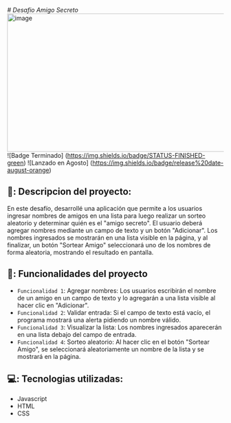 <em> # Desafio Amigo Secreto </em>
<img width="1891" height="321" alt="image" src="https://github.com/user-attachments/assets/6e7f11bb-c2fb-45f9-aa77-4bea10c9d34b" />
![Badge Terminado] (https://img.shields.io/badge/STATUS-FINISHED-green)
![Lanzado en Agosto] (https://img.shields.io/badge/release%20date-august-orange)

## 📁: Descripcion del proyecto:
En este desafío, desarrollé una aplicación que permite a los usuarios ingresar nombres de amigos en una lista para luego realizar un sorteo aleatorio y determinar quién es el "amigo secreto".
El usuario deberá agregar nombres mediante un campo de texto y un botón "Adicionar". Los nombres ingresados se mostrarán en una lista visible en la página, y al finalizar, un botón "Sortear Amigo" seleccionará uno de los nombres de forma aleatoria, mostrando el resultado en pantalla.

## 🔨: Funcionalidades del proyecto
- `Funcionalidad 1`: Agregar nombres: Los usuarios escribirán el nombre de un amigo en un campo de texto y lo agregarán a una lista visible al hacer clic en "Adicionar".
- `Funcionalidad 2`: Validar entrada: Si el campo de texto está vacío, el programa mostrará una alerta pidiendo un nombre válido.
- `Funcionalidad 3`: Visualizar la lista: Los nombres ingresados aparecerán en una lista debajo del campo de entrada.
- `Funcionalidad 4`: Sorteo aleatorio: Al hacer clic en el botón "Sortear Amigo", se seleccionará aleatoriamente un nombre de la lista y se mostrará en la página.

## 💻: Tecnologias utilizadas:
- Javascript
- HTML
- CSS
